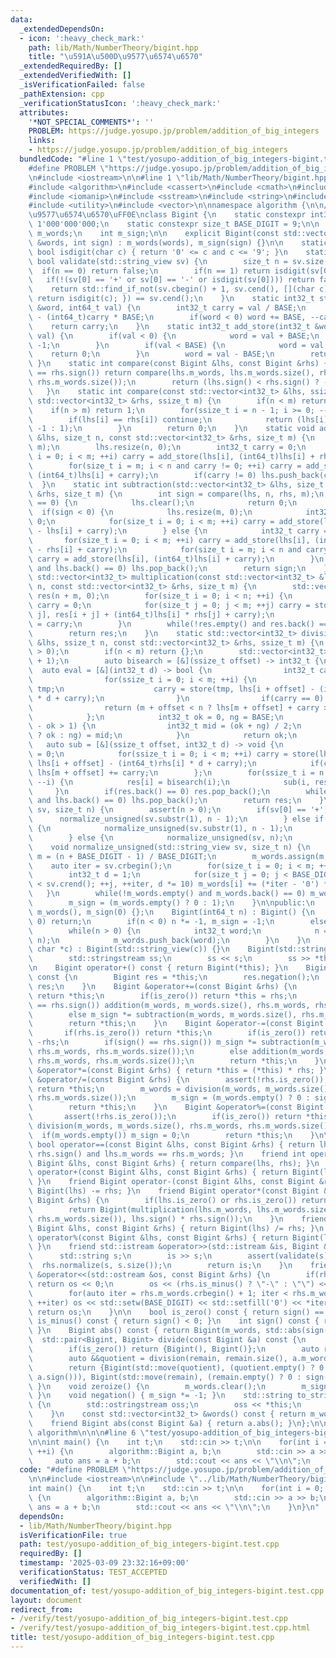 ```yaml
---
data:
  _extendedDependsOn:
  - icon: ':heavy_check_mark:'
    path: lib/Math/NumberTheory/bigint.hpp
    title: "\u591A\u500D\u9577\u6574\u6570"
  _extendedRequiredBy: []
  _extendedVerifiedWith: []
  _isVerificationFailed: false
  _pathExtension: cpp
  _verificationStatusIcon: ':heavy_check_mark:'
  attributes:
    '*NOT_SPECIAL_COMMENTS*': ''
    PROBLEM: https://judge.yosupo.jp/problem/addition_of_big_integers
    links:
    - https://judge.yosupo.jp/problem/addition_of_big_integers
  bundledCode: "#line 1 \"test/yosupo-addition_of_big_integers-bigint.test.cpp\"\n\
    #define PROBLEM \"https://judge.yosupo.jp/problem/addition_of_big_integers\"\n\
    \n#include <iostream>\n\n#line 1 \"lib/Math/NumberTheory/bigint.hpp\"\n\n\n\n\
    #include <algorithm>\n#include <cassert>\n#include <cmath>\n#include <cstdint>\n\
    #include <iomanip>\n#include <sstream>\n#include <string>\n#include <string_view>\n\
    #include <utility>\n#include <vector>\n\nnamespace algorithm {\n\n// \u591A\u500D\
    \u9577\u6574\u6570\uFF0E\nclass Bigint {\n    static constexpr int32_t BASE =\
    \ 1'000'000'000;\n    static constexpr size_t BASE_DIGIT = 9;\n\n    std::vector<int32_t>\
    \ m_words;\n    int m_sign;\n\n    explicit Bigint(const std::vector<int32_t>\
    \ &words, int sign) : m_words(words), m_sign(sign) {}\n\n    static constexpr\
    \ bool isdigit(char c) { return '0' <= c and c <= '9'; }\n    static constexpr\
    \ bool validate(std::string_view sv) {\n        size_t n = sv.size();\n      \
    \  if(n == 0) return false;\n        if(n == 1) return isdigit(sv[0]);\n     \
    \   if(!(sv[0] == '+' or sv[0] == '-' or isdigit(sv[0]))) return false;\n    \
    \    return std::find_if_not(sv.cbegin() + 1, sv.cend(), [](char c) -> bool {\
    \ return isdigit(c); }) == sv.cend();\n    }\n    static int32_t store(int32_t\
    \ &word, int64_t val) {\n        int32_t carry = val / BASE;\n        word = val\
    \ - (int64_t)carry * BASE;\n        if(word < 0) word += BASE, --carry;\n    \
    \    return carry;\n    }\n    static int32_t add_store(int32_t &word, int64_t\
    \ val) {\n        if(val < 0) {\n            word = val + BASE;\n            return\
    \ -1;\n        }\n        if(val < BASE) {\n            word = val;\n        \
    \    return 0;\n        }\n        word = val - BASE;\n        return 1;\n   \
    \ }\n    static int compare(const Bigint &lhs, const Bigint &rhs) {\n        if(lhs.sign()\
    \ == rhs.sign()) return compare(lhs.m_words, lhs.m_words.size(), rhs.m_words,\
    \ rhs.m_words.size());\n        return (lhs.sign() < rhs.sign() ? -1 : 1);\n \
    \   }\n    static int compare(const std::vector<int32_t> &lhs, ssize_t n, const\
    \ std::vector<int32_t> &rhs, ssize_t m) {\n        if(n < m) return -1;\n    \
    \    if(n > m) return 1;\n        for(ssize_t i = n - 1; i >= 0; --i) {\n    \
    \        if(lhs[i] == rhs[i]) continue;\n            return (lhs[i] < rhs[i] ?\
    \ -1 : 1);\n        }\n        return 0;\n    }\n    static void addition(std::vector<int32_t>\
    \ &lhs, size_t n, const std::vector<int32_t> &rhs, size_t m) {\n        n = std::max(n,\
    \ m);\n        lhs.resize(n, 0);\n        int32_t carry = 0;\n        for(size_t\
    \ i = 0; i < m; ++i) carry = add_store(lhs[i], (int64_t)lhs[i] + rhs[i] + carry);\n\
    \        for(size_t i = m; i < n and carry != 0; ++i) carry = add_store(lhs[i],\
    \ (int64_t)lhs[i] + carry);\n        if(carry != 0) lhs.push_back(carry);\n  \
    \  }\n    static int subtraction(std::vector<int32_t> &lhs, size_t n, const std::vector<int32_t>\
    \ &rhs, size_t m) {\n        int sign = compare(lhs, n, rhs, m);\n        if(sign\
    \ == 0) {\n            lhs.clear();\n            return 0;\n        }\n      \
    \  if(sign < 0) {\n            lhs.resize(m, 0);\n            int32_t carry =\
    \ 0;\n            for(size_t i = 0; i < m; ++i) carry = add_store(lhs[i], (int64_t)rhs[i]\
    \ - lhs[i] + carry);\n        } else {\n            int32_t carry = 0;\n     \
    \       for(size_t i = 0; i < m; ++i) carry = add_store(lhs[i], (int64_t)lhs[i]\
    \ - rhs[i] + carry);\n            for(size_t i = m; i < n and carry != 0; ++i)\
    \ carry = add_store(lhs[i], (int64_t)lhs[i] + carry);\n        }\n        while(!lhs.empty()\
    \ and lhs.back() == 0) lhs.pop_back();\n        return sign;\n    }\n    static\
    \ std::vector<int32_t> multiplication(const std::vector<int32_t> &lhs, size_t\
    \ n, const std::vector<int32_t> &rhs, size_t m) {\n        std::vector<int32_t>\
    \ res(n + m, 0);\n        for(size_t i = 0; i < n; ++i) {\n            int32_t\
    \ carry = 0;\n            for(size_t j = 0; j < m; ++j) carry = store(res[i +\
    \ j], res[i + j] + (int64_t)lhs[i] * rhs[j] + carry);\n            res[i + m]\
    \ = carry;\n        }\n        while(!res.empty() and res.back() == 0) res.pop_back();\n\
    \        return res;\n    }\n    static std::vector<int32_t> division(std::vector<int32_t>\
    \ &lhs, ssize_t n, const std::vector<int32_t> &rhs, ssize_t m) {\n        assert(m\
    \ > 0);\n        if(n < m) return {};\n        std::vector<int32_t> res(n - m\
    \ + 1);\n        auto bisearch = [&](ssize_t offset) -> int32_t {\n          \
    \  auto eval = [&](int32_t d) -> bool {\n                int32_t carry = 0;\n\
    \                for(ssize_t i = 0; i < m; ++i) {\n                    int32_t\
    \ tmp;\n                    carry = store(tmp, lhs[i + offset] - (int64_t)rhs[i]\
    \ * d + carry);\n                }\n                if(carry == 0) return true;\n\
    \                return (m + offset < n ? lhs[m + offset] + carry >= 0 : false);\n\
    \            };\n            int32_t ok = 0, ng = BASE;\n            while(ng\
    \ - ok > 1) {\n                int32_t mid = (ok + ng) / 2;\n                (eval(mid)\
    \ ? ok : ng) = mid;\n            }\n            return ok;\n        };\n     \
    \   auto sub = [&](ssize_t offset, int32_t d) -> void {\n            int32_t carry\
    \ = 0;\n            for(ssize_t i = 0; i < m; ++i) carry = store(lhs[i + offset],\
    \ lhs[i + offset] - (int64_t)rhs[i] * d + carry);\n            if(carry != 0)\
    \ lhs[m + offset] += carry;\n        };\n        for(ssize_t i = n - m; i >= 0;\
    \ --i) {\n            res[i] = bisearch(i);\n            sub(i, res[i]);\n   \
    \     }\n        if(res.back() == 0) res.pop_back();\n        while(!lhs.empty()\
    \ and lhs.back() == 0) lhs.pop_back();\n        return res;\n    }\n    void normalize(std::string_view\
    \ sv, size_t n) {\n        assert(n > 0);\n        if(sv[0] == '+') {\n      \
    \      normalize_unsigned(sv.substr(1), n - 1);\n        } else if(sv[0] == '-')\
    \ {\n            normalize_unsigned(sv.substr(1), n - 1);\n            negation();\n\
    \        } else {\n            normalize_unsigned(sv, n);\n        }\n    }\n\
    \    void normalize_unsigned(std::string_view sv, size_t n) {\n        size_t\
    \ m = (n + BASE_DIGIT - 1) / BASE_DIGIT;\n        m_words.assign(m, 0);\n    \
    \    auto iter = sv.crbegin();\n        for(size_t i = 0; i < m; ++i) {\n    \
    \        int32_t d = 1;\n            for(size_t j = 0; j < BASE_DIGIT and iter\
    \ < sv.crend(); ++j, ++iter, d *= 10) m_words[i] += (*iter - '0') * d;\n     \
    \   }\n        while(!m_words.empty() and m_words.back() == 0) m_words.pop_back();\n\
    \        m_sign = (m_words.empty() ? 0 : 1);\n    }\n\npublic:\n    Bigint() :\
    \ m_words(), m_sign(0) {};\n    Bigint(int64_t n) : Bigint() {\n        if(n ==\
    \ 0) return;\n        if(n < 0) n *= -1, m_sign = -1;\n        else m_sign = 1;\n\
    \        while(n > 0) {\n            int32_t word;\n            n = store(word,\
    \ n);\n            m_words.push_back(word);\n        }\n    }\n    Bigint(const\
    \ char *c) : Bigint(std::string_view(c)) {}\n    Bigint(std::string_view s) {\n\
    \        std::stringstream ss;\n        ss << s;\n        ss >> *this;\n    }\n\
    \n    Bigint operator+() const { return Bigint(*this); }\n    Bigint operator-()\
    \ const {\n        Bigint res = *this;\n        res.negation();\n        return\
    \ res;\n    }\n    Bigint &operator+=(const Bigint &rhs) {\n        if(rhs.is_zero())\
    \ return *this;\n        if(is_zero()) return *this = rhs;\n        if(sign()\
    \ == rhs.sign()) addition(m_words, m_words.size(), rhs.m_words, rhs.m_words.size());\n\
    \        else m_sign *= subtraction(m_words, m_words.size(), rhs.m_words, rhs.m_words.size());\n\
    \        return *this;\n    }\n    Bigint &operator-=(const Bigint &rhs) {\n \
    \       if(rhs.is_zero()) return *this;\n        if(is_zero()) return *this =\
    \ -rhs;\n        if(sign() == rhs.sign()) m_sign *= subtraction(m_words, m_words.size(),\
    \ rhs.m_words, rhs.m_words.size());\n        else addition(m_words, m_words.size(),\
    \ rhs.m_words, rhs.m_words.size());\n        return *this;\n    }\n    Bigint\
    \ &operator*=(const Bigint &rhs) { return *this = (*this) * rhs; }\n    Bigint\
    \ &operator/=(const Bigint &rhs) {\n        assert(!rhs.is_zero());\n        if(is_zero())\
    \ return *this;\n        m_words = division(m_words, m_words.size(), rhs.m_words,\
    \ rhs.m_words.size());\n        m_sign = (m_words.empty() ? 0 : sign() * rhs.sign());\n\
    \        return *this;\n    }\n    Bigint &operator%=(const Bigint &rhs) {\n \
    \       assert(!rhs.is_zero());\n        if(is_zero()) return *this;\n       \
    \ division(m_words, m_words.size(), rhs.m_words, rhs.m_words.size());\n      \
    \  if(m_words.empty()) m_sign = 0;\n        return *this;\n    }\n\n    friend\
    \ bool operator==(const Bigint &lhs, const Bigint &rhs) { return lhs.sign() ==\
    \ rhs.sign() and lhs.m_words == rhs.m_words; }\n    friend int operator<=>(const\
    \ Bigint &lhs, const Bigint &rhs) { return compare(lhs, rhs); }\n    friend Bigint\
    \ operator+(const Bigint &lhs, const Bigint &rhs) { return Bigint(lhs) += rhs;\
    \ }\n    friend Bigint operator-(const Bigint &lhs, const Bigint &rhs) { return\
    \ Bigint(lhs) -= rhs; }\n    friend Bigint operator*(const Bigint &lhs, const\
    \ Bigint &rhs) {\n        if(lhs.is_zero() or rhs.is_zero()) return Bigint();\n\
    \        return Bigint(multiplication(lhs.m_words, lhs.m_words.size(), rhs.m_words,\
    \ rhs.m_words.size()), lhs.sign() * rhs.sign());\n    }\n    friend Bigint operator/(const\
    \ Bigint &lhs, const Bigint &rhs) { return Bigint(lhs) /= rhs; }\n    friend Bigint\
    \ operator%(const Bigint &lhs, const Bigint &rhs) { return Bigint(lhs) %= rhs;\
    \ }\n    friend std::istream &operator>>(std::istream &is, Bigint &rhs) {\n  \
    \      std::string s;\n        is >> s;\n        assert(validate(s));\n      \
    \  rhs.normalize(s, s.size());\n        return is;\n    }\n    friend std::ostream\
    \ &operator<<(std::ostream &os, const Bigint &rhs) {\n        if(rhs.is_zero())\
    \ return os << 0;\n        os << (rhs.is_minus() ? \"-\" : \"\") << rhs.m_words.back();\n\
    \        for(auto iter = rhs.m_words.crbegin() + 1; iter < rhs.m_words.crend();\
    \ ++iter) os << std::setw(BASE_DIGIT) << std::setfill('0') << *iter;\n       \
    \ return os;\n    }\n\n    bool is_zero() const { return sign() == 0; }\n    bool\
    \ is_minus() const { return sign() < 0; }\n    int sign() const { return m_sign;\
    \ }\n    Bigint abs() const { return Bigint(m_words, std::abs(sign())); }\n  \
    \  std::pair<Bigint, Bigint> divide(const Bigint &a) const {\n        assert(!a.is_zero());\n\
    \        if(is_zero()) return {Bigint(), Bigint()};\n        auto remain = m_words;\n\
    \        auto &&quotient = division(remain, remain.size(), a.m_words, a.m_words.size());\n\
    \        return {Bigint(std::move(quotient), (quotient.empty() ? 0 : sign() *\
    \ a.sign())), Bigint(std::move(remain), (remain.empty() ? 0 : sign()))};\n   \
    \ }\n    void zeroize() {\n        m_words.clear();\n        m_sign = 0;\n   \
    \ }\n    void negation() { m_sign *= -1; }\n    std::string to_string() const\
    \ {\n        std::ostringstream oss;\n        oss << *this;\n        return oss.str();\n\
    \    }\n    const std::vector<int32_t> &words() const { return m_words; }\n\n\
    \    friend Bigint abs(const Bigint &a) { return a.abs(); }\n};\n\n}  // namespace\
    \ algorithm\n\n\n#line 6 \"test/yosupo-addition_of_big_integers-bigint.test.cpp\"\
    \n\nint main() {\n    int t;\n    std::cin >> t;\n\n    for(int i = 0; i < t;\
    \ ++i) {\n        algorithm::Bigint a, b;\n        std::cin >> a >> b;\n\n   \
    \     auto ans = a + b;\n        std::cout << ans << \"\\n\";\n    }\n}\n"
  code: "#define PROBLEM \"https://judge.yosupo.jp/problem/addition_of_big_integers\"\
    \n\n#include <iostream>\n\n#include \"../lib/Math/NumberTheory/bigint.hpp\"\n\n\
    int main() {\n    int t;\n    std::cin >> t;\n\n    for(int i = 0; i < t; ++i)\
    \ {\n        algorithm::Bigint a, b;\n        std::cin >> a >> b;\n\n        auto\
    \ ans = a + b;\n        std::cout << ans << \"\\n\";\n    }\n}\n"
  dependsOn:
  - lib/Math/NumberTheory/bigint.hpp
  isVerificationFile: true
  path: test/yosupo-addition_of_big_integers-bigint.test.cpp
  requiredBy: []
  timestamp: '2025-03-09 23:32:16+09:00'
  verificationStatus: TEST_ACCEPTED
  verifiedWith: []
documentation_of: test/yosupo-addition_of_big_integers-bigint.test.cpp
layout: document
redirect_from:
- /verify/test/yosupo-addition_of_big_integers-bigint.test.cpp
- /verify/test/yosupo-addition_of_big_integers-bigint.test.cpp.html
title: test/yosupo-addition_of_big_integers-bigint.test.cpp
---
```

